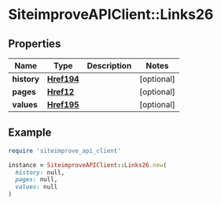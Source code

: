 # SiteimproveAPIClient::Links26

## Properties

| Name | Type | Description | Notes |
| ---- | ---- | ----------- | ----- |
| **history** | [**Href194**](Href194.md) |  | [optional] |
| **pages** | [**Href12**](Href12.md) |  | [optional] |
| **values** | [**Href195**](Href195.md) |  | [optional] |

## Example

```ruby
require 'siteimprove_api_client'

instance = SiteimproveAPIClient::Links26.new(
  history: null,
  pages: null,
  values: null
)
```

